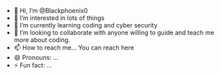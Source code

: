 - 👋 Hi, I’m @Blackphoenix0
- 👀 I’m interested in lots of things
- 🌱 I’m currently learning coding and cyber security
- 💞️ I’m looking to collaborate with anyone willing to guide and teach me more about coding.
- 📫 How to reach me... You can reach here
- 😄 Pronouns: ...
- ⚡ Fun fact: ...

<!---
Blackphoenix0/Blackphoenix0 is a ✨ special ✨ repository because its `README.md` (this file) appears on your GitHub profile.
You can click the Preview link to take a look at your changes.
--->
